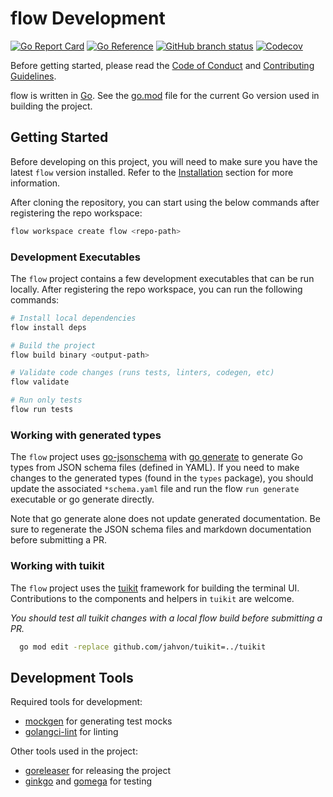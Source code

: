 # flow Development

[![Go Report Card](https://goreportcard.com/badge/github.com/jahvon/flow)](https://goreportcard.com/report/github.com/jahvon/flow)
[![Go Reference](https://pkg.go.dev/badge/github.com/jahvon/flow.svg)](https://pkg.go.dev/github.com/jahvon/flow)
[![GitHub branch status](https://img.shields.io/github/checks-status/jahvon/flow/main)](https://github.com/jahvon/flow/actions?query=branch%3Amain)
[![Codecov](https://img.shields.io/codecov/c/github/jahvon/flow)](https://app.codecov.io/gh/jahvon/flow)

Before getting started, please read the [Code of Conduct](../.github/CODE_OF_CONDUCT.md) and [Contributing Guidelines](../.github/CONTRIBUTING.md).

flow is written in [Go](https://golang.org/). See the [go.mod](../go.mod) file for the current Go version used in 
building the project.

## Getting Started

Before developing on this project, you will need to make sure you have the latest `flow` version installed.
Refer to the [Installation](installation.md) section for more information.

After cloning the repository, you can start using the below commands after registering the repo workspace:

```sh
flow workspace create flow <repo-path>
```

### Development Executables

The `flow` project contains a few development executables that can be run locally. After registering the repo
workspace, you can run the following commands:

```sh
# Install local dependencies
flow install deps

# Build the project
flow build binary <output-path>

# Validate code changes (runs tests, linters, codegen, etc)
flow validate

# Run only tests
flow run tests
```

### Working with generated types

The `flow` project uses [go-jsonschema](github.com/atombender/go-jsonschema) with [go generate](https://blog.golang.org/generate) 
to generate Go types from JSON schema files (defined in YAML). If you need to make changes to the generated types 
(found in the `types` package), you should update the associated `*schema.yaml` file and run the flow `run generate` executable
or go generate directly.

Note that go generate alone does not update generated documentation. 
Be sure to regenerate the JSON schema files and markdown documentation before submitting a PR.

### Working with tuikit

The `flow` project uses the [tuikit](tuikit.md) framework for building the terminal UI.
Contributions to the components and helpers in `tuikit` are welcome.

_You should test all tuikit changes with a local flow build before submitting a PR._
    
```sh
  go mod edit -replace github.com/jahvon/tuikit=../tuikit
```

## Development Tools

Required tools for development:

- [mockgen](https://github.com/uber-go/mock) for generating test mocks
- [golangci-lint](https://golangci-lint.run/) for linting

Other tools used in the project:
- [goreleaser](https://goreleaser.com/) for releasing the project
- [ginkgo](https://onsi.github.io/ginkgo/) and [gomega](https://onsi.github.io/gomega/) for testing
